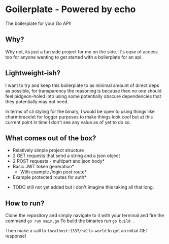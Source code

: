 # Goilerplate - Powered by echo

The boilerplate for your Go API!

## Why?

Why not, its just a fun side project for me on the side. It's ease of access too for anyone wanting to get started with a boilerplate for an api.

## Lightweight-ish?

I want to try and keep this boilerplate to as minimal amount of direct deps as possible, for transparency the reasoning is because then no one should feel pidgeon-holed into using some potentially obscure dependencies that they potentially may not need. 

In terms of cli styling for the binary, I would be open to using things like charmbracelet for logger purposes to make things look _cool_ but at this current point in time I don't see any value as of yet to do so.

## What comes out of the box?

- Relatively simple project structure
- 2 GET requests that send a string and a json object
- 2 POST requests - multipart and json body*
- Basic JWT token generation*
  - With example /login post route*
- Example protected routes for auth*

* TODO still not yet added but I don't imagine this taking all that long.

## How to run?

Clone the repository and simply navigate to it with your terminal and fire the command `go run main.go`
To build the binaries run `go build .`

Then make a call to `localhost:1337/hello-world` to get an initial GET response!
